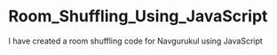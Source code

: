 # Room_Shuffling_Using_JavaScript
I have created a room shuffling code for Navgurukul using JavaScript
